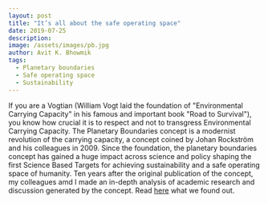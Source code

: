 ```yaml
---
layout: post
title: "It’s all about the safe operating space"
date: 2019-07-25
description: 
image: /assets/images/pb.jpg
author: Avit K. Bhowmik
tags: 
  - Planetary boundaries
  - Safe operating space
  - Sustainability
---
```


If you are a Vogtian (William Vogt laid the foundation of "Environmental Carrying Capacity" in his famous and important book "Road to Survival"), you know how crucial it is to respect and not to transgress Environmental Carrying Capacity. The Planetary Boundaries concept is a modernist revolution of the carrying capacity, a concept coined by Johan Rockström and his colleagues in 2009. Since the foundation, the planetary boundaries concept has gained a huge impact across science and policy shaping the first Science Based Targets for achieving sustainability and a safe operating space of humanity. Ten years after the original publication of the concept, my colleagues amd I made an in-depth analysis of academic research and discussion generated by the concept. Read [here](https://www.stockholmresilience.org/research/research-news/2019-07-25-its-all-about-the-safe-operating-space.html) what we found out.
